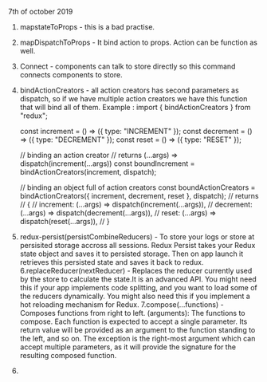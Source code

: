7th of october 2019

1. mapstateToProps  - this is a bad practise. 
2. mapDispatchToProps - It bind action to props. Action can be function as well.
3. Connect - components can talk to store directly so this command connects components to store.
4. bindActionCreators - all action creators has second parameters as dispatch, so if we have multiple action creators we    have this function that will bind all of them.
    Example : import { bindActionCreators } from "redux";

    const increment = () => ({ type: "INCREMENT" });
    const decrement = () => ({ type: "DECREMENT" });
    const reset = () => ({ type: "RESET" });

    // binding an action creator
    // returns (...args) => dispatch(increment(...args))
    const boundIncrement = bindActionCreators(increment, dispatch);

    // binding an object full of action creators
    const boundActionCreators = bindActionCreators({ increment, decrement, reset }, dispatch);
    // returns
    // {
    //   increment: (...args) => dispatch(increment(...args)),
    //   decrement: (...args) => dispatch(decrement(...args)),
    //   reset: (...args) => dispatch(reset(...args)),
// }
5. redux-persist(persistCombineReducers) - To store your logs or store at persisited storage accross all sessions. 
    Redux Persist takes your Redux state object and saves it to persisted storage. Then on app launch it retrieves this persisted state and saves it back to redux.
6.replaceReducer(nextReducer) - Replaces the reducer currently used by the store to calculate the state.It is an            advanced API. You might need this if your app implements code splitting, and you want to load some of the reducers       dynamically. You might also need this if you implement a hot reloading mechanism for Redux.
7.compose(...functions) - Composes functions from right to left.
    (arguments): The functions to compose. Each function is expected to accept a single parameter. Its return value will be provided as an argument to the function standing to the left, and so on. The exception is the right-most argument which can accept multiple parameters, as it will provide the signature for the resulting composed function.
8.



